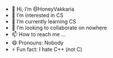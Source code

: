 - 👋 Hi, I’m @HoneyVakkaria
- 👀 I’m interested in CS
- 🌱 I’m currently learning CS
- 💞️ I’m looking to collaborate on nowhere
- 📫 How to reach me ...
- 😄 Pronouns: Nobody
- ⚡ Fun fact: I hate C++ (not C)

<!---
HoneyVakkaria/HoneyVakkaria is a ✨ special ✨ repository because its `README.md` (this file) appears on your GitHub profile.
You can click the Preview link to take a look at your changes.
--->
